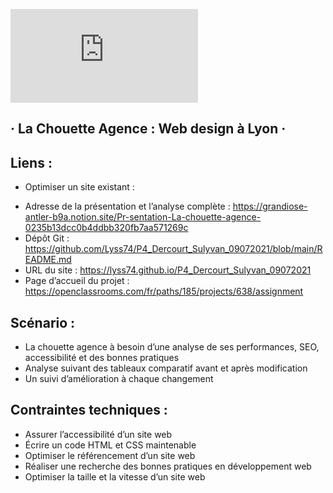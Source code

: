 ![Logo of the project](https://zupimages.net/viewer.php?id=21/34/ol9k.jpg)

## · La Chouette Agence : Web design à Lyon ·

## Liens :
* Optimiser un site existant :
- Adresse de la présentation et l’analyse complète : https://grandiose-antler-b9a.notion.site/Pr-sentation-La-chouette-agence-0235b13dcc0b4ddbb320fb7aa571269c
- Dépôt Git : https://github.com/Lyss74/P4_Dercourt_Sulyvan_09072021/blob/main/README.md
- URL du site : https://lyss74.github.io/P4_Dercourt_Sulyvan_09072021
- Page d’accueil du projet : https://openclassrooms.com/fr/paths/185/projects/638/assignment

## Scénario :
* La chouette agence à besoin d’une analyse de ses performances, SEO, accessibilité et des bonnes pratiques
* Analyse suivant des tableaux comparatif avant et après modification
* Un suivi d’amélioration à chaque changement

## Contraintes techniques :
* Assurer l’accessibilité d’un site web
* Écrire un code HTML et CSS maintenable
* Optimiser le référencement d’un site web
* Réaliser une recherche des bonnes pratiques en développement web
* Optimiser la taille et la vitesse d’un site web